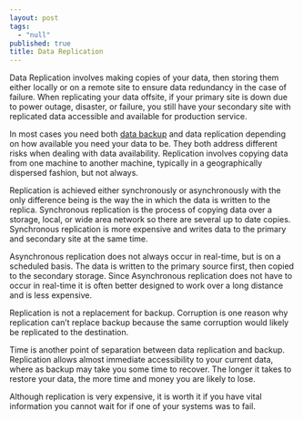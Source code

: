 ```yaml
---
layout: post
tags: 
  - "null"
published: true
title: Data Replication
---
```



Data Replication involves making copies of your data, then storing them either locally or on a remote site to ensure data redundancy in the case of failure.  When replicating your data offsite, if your primary site is down due to power outage, disaster, or failure, you still have your secondary site with replicated data accessible and available for production service.

In most cases you need both [data backup](http://blog.metiix.com/2015/11/03/cloud-backup/ "Data Backup in the Cloud") and data replication depending on how available you need your data to be.  They both address different risks when dealing with data availability.  Replication involves copying data from one machine to another machine, typically in a geographically dispersed fashion, but not always.  

Replication is achieved either synchronously or asynchronously with the only difference being is the way the in which the data is written to the replica.  Synchronous replication is the process of copying data over a storage, local, or wide area network so there are several up to date copies.  Synchronous replication is more expensive and writes data to the primary and secondary site at the same time.  

Asynchronous replication does not always occur in real-time, but is on a scheduled basis.  The data is written to the primary source first, then copied to the secondary storage.  Since Asynchronous replication does not have to occur in real-time it is often better designed to work over a long distance and is less expensive.

Replication is not a replacement for backup.  Corruption is one reason why replication can’t replace backup because the same corruption would likely be replicated to the destination.

Time is another point of separation between data replication and backup.  Replication allows almost immediate accessibility to your current data, where as backup may take you some time to recover.  The longer it takes to restore your data, the more time and money you are likely to lose.
  
Although replication is very expensive, it is worth it if you have vital information you cannot wait for if one of your systems was to fail.
